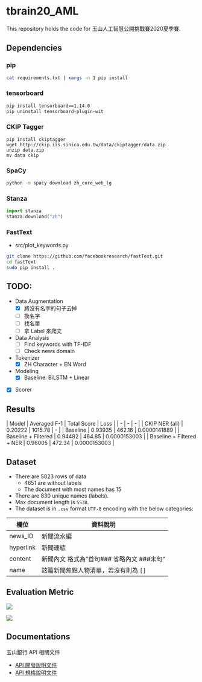 # tbrain20_AML
This repository holds the code for 玉山人工智慧公開挑戰賽2020夏季賽.

## Dependencies

### pip
```bash
cat requirements.txt | xargs -n 1 pip install
```

### tensorboard
```bash
pip install tensorboard==1.14.0
pip uninstall tensorboard-plugin-wit
```

### CKIP Tagger
```
pip install ckiptagger
wget http://ckip.iis.sinica.edu.tw/data/ckiptagger/data.zip
unzip data.zip
mv data ckip
```

### SpaCy
```bash
python -m spacy download zh_core_web_lg
```

### Stanza
```python
import stanza
stanza.download("zh")
```

### FastText
- src/plot_keywords.py
```bash
git clone https://github.com/facebookresearch/fastText.git
cd fastText
sudo pip install .
```

## TODO:
- Data Augmentation
    - [x] 將沒有名字的句子去掉
    - [ ] 換名字
    - [ ] 找名單
    - [ ] 拿 Label 來爬文
- Data Analysis
    - [ ] Find keywords with TF-IDF
    - [ ] Check news domain
- Tokenizer
    - [x] ZH Character + EN Word
- Modeling
    - [x] Baseline: BiLSTM + Linear

- [x] Scorer

## Results

| Model | Averaged F-1 | Total Score | Loss |
| - | - | - |
| CKIP NER (all)      | 0.20222 | 1015.78 | - |
| Baseline            | 0.93935 | 462.16  | 0.0000141889 |
| Baseline + Filtered | 0.94482 | 464.85  | 0.0000153003 |
| Baseline + Filtered + NER | 0.96005 | 472.34 | 0.0000153003 |

## Dataset

- There are 5023 rows of data
    - 4651 are without labels
    - The document with most names has 15
- There are 830 unique names (labels).
- Max document length is `5538`.
- The dataset is in `.csv` format `UTF-8` encoding with the below categories:

| 欄位 | 資料說明 |
| - | - |
| news_ID | 新聞流水編 |
| hyperlink | 新聞連結 |
| content | 新聞內文 格式為”首句### 省略內文 ###末句” |
| name | 該篇新聞焦點人物清單，若沒有則為 `[]` |

## Evaluation Metric

<!-- $$
Score = \sum_{i=1}^N f(news_i) \\
f(news_i) = \begin{cases}\begin{aligned}
    1&, \qquad \text{if y} = \varnothing \text{ and p } = \varnothing \\
    0&, \qquad \text{if y} = \varnothing \text{ and p } \neq \varnothing \\
    0&, \qquad \text{if y} \neq \varnothing \text{ and p } = \varnothing \\
    \text{F1}(\text{y,p})&, \qquad \text{if y} = \{n_1,...,n_k\} \text{ and p } = \{n_1,...,n_k\} \\
\end{aligned}\end{cases}
$$ -->

![](https://i.imgur.com/elAnnWZ.png)

<!-- $$
\begin{aligned}
\text{F1} &= \frac{2}{\text{recall}^{-1} + \text{precision}^{-1}} \\
\text{recall} &= \frac{| \ T \ \cap \ P \ |}{T} \\
\text{precision} &= \frac{| \ T \ \cap \ P \ |}{P}
\end{aligned}
$$ -->

![](https://i.imgur.com/sRYktgv.png)

## Documentations

玉山銀行 API 相關文件
- [API 開發說明文件](https://hackmd.io/@UcQg6jwlT_WL_ZNkPZMm6Q/BJfELe_c8)  
- [API 規格說明文件](https://hackmd.io/@nqf_7suCTA2B-tYY2TvmYw/r11xDuMoL)
